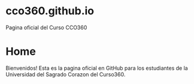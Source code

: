 # cco360.github.io
Pagina oficial del Curso CCO360
<h1>Home</h1>
Bienvenidos! Esta es la pagina oficial en GitHub para los estudiantes de la Universidad del Sagrado Corazon del Curso360.
